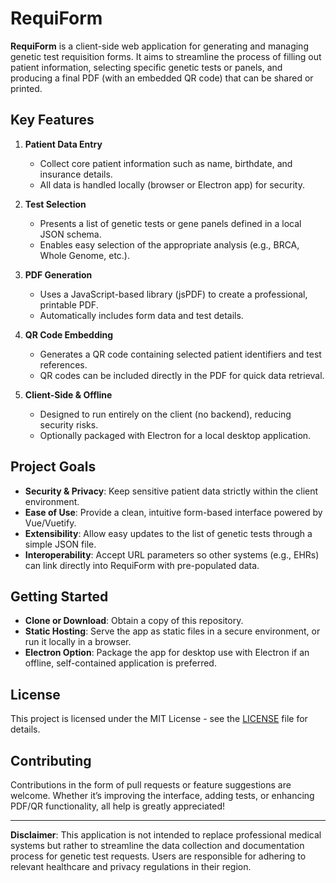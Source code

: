 # RequiForm

**RequiForm** is a client-side web application for generating and managing genetic test requisition forms. It aims to streamline the process of filling out patient information, selecting specific genetic tests or panels, and producing a final PDF (with an embedded QR code) that can be shared or printed. 

## Key Features

1. **Patient Data Entry**  
   - Collect core patient information such as name, birthdate, and insurance details.  
   - All data is handled locally (browser or Electron app) for security.

2. **Test Selection**  
   - Presents a list of genetic tests or gene panels defined in a local JSON schema.  
   - Enables easy selection of the appropriate analysis (e.g., BRCA, Whole Genome, etc.).

3. **PDF Generation**  
   - Uses a JavaScript-based library (jsPDF) to create a professional, printable PDF.  
   - Automatically includes form data and test details.

4. **QR Code Embedding**  
   - Generates a QR code containing selected patient identifiers and test references.  
   - QR codes can be included directly in the PDF for quick data retrieval.

5. **Client-Side & Offline**  
   - Designed to run entirely on the client (no backend), reducing security risks.  
   - Optionally packaged with Electron for a local desktop application.

## Project Goals

- **Security & Privacy**: Keep sensitive patient data strictly within the client environment.  
- **Ease of Use**: Provide a clean, intuitive form-based interface powered by Vue/Vuetify.  
- **Extensibility**: Allow easy updates to the list of genetic tests through a simple JSON file.  
- **Interoperability**: Accept URL parameters so other systems (e.g., EHRs) can link directly into RequiForm with pre-populated data.

## Getting Started

- **Clone or Download**: Obtain a copy of this repository.  
- **Static Hosting**: Serve the app as static files in a secure environment, or run it locally in a browser.  
- **Electron Option**: Package the app for desktop use with Electron if an offline, self-contained application is preferred.

## License

This project is licensed under the MIT License - see the [LICENSE](LICENSE) file for details.

## Contributing

Contributions in the form of pull requests or feature suggestions are welcome. Whether it’s improving the interface, adding tests, or enhancing PDF/QR functionality, all help is greatly appreciated!

---

**Disclaimer**: This application is not intended to replace professional medical systems but rather to streamline the data collection and documentation process for genetic test requests. Users are responsible for adhering to relevant healthcare and privacy regulations in their region.